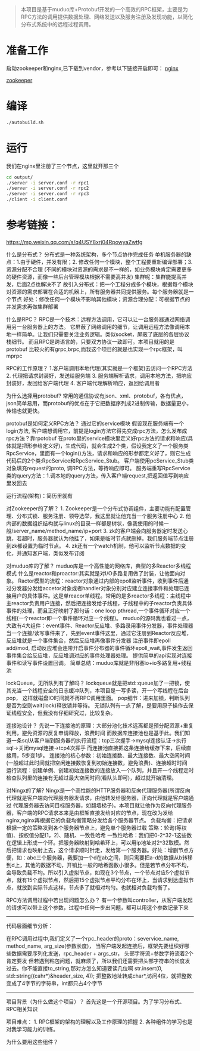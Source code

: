>本项目是基于muduo库+Protobuf开发的一个高效的RPC框架，主要是为RPC方法的调用提供数据处理、网络发送以及服务注册及发现功能，以简化分布式系统中的远程过程调用。

# 准备工作
启动zookeeper和nginx,已下载到vendor，参考以下链接开启即可：
[nginx](https://blog.csdn.net/qq_72642900/article/details/138380177?spm=1001.2014.3001.5502)

[zookeeper](https://blog.csdn.net/qq_72642900/article/details/138380411?spm=1001.2014.3001.5502)

# 编译
```bash
./autobuild.sh
```

# 运行
我们在nginx里注册了三个节点，这里就开那三个
```bash
cd output/
./server -i server.conf -r rpc1
./server -i server.conf -r rpc2
./server -i server.conf -r rpc3
./client -i client.conf
```

# 参考链接：
https://mp.weixin.qq.com/s/q4USY8xrj04RpowyaZwtfg

什么是分布式？
    分布式是一种系统架构，多个节点协作完成任务
    单机服务器的缺点：1.由于硬件，并发有限；2. 修改任何一个模块，整个工程要重新编译部署；3. 资源分配不合理
    (不同的模块对资源的需求是不一样的，如业务模块肯定需要更多的硬件资源，而像一些后台管理模块根据不需要高并发)
    集群呢：集群能提高并发，后面2点也解决不了
    故引入分布式：把一个工程分成多个模块，根据每个模块对资源的需求部署在合适的机器上，所有服务器共同提供服务。每个服务器就是一个节点
    好处：修改任何一个模块不影响其他模块；资源合理分配：可根据节点的并发需求再做集群部署
    
什么是RPC？
    RPC是一个技术：远程方法调用，它可以让一台服务器通过网络调用另一台服务器上的方法。
    它屏蔽了网络调用的细节，让调用远程方法像调用本地一样简单。让我们只需要关注业务逻辑。类似socket，屏蔽了底层的各层协议栈细节。
    而且RPC是跨语言的，只要双方协议一致即可。本项目就用的是protobuf
    比较火的有grpc,brpc,而我这个项目的就是也实现一个rpc框架，叫mprpc

RPC的工作原理？
    1.客户端调用本地代理(其实就是一个框架)去访问一个RPC方法
    2. 代理把请求封装好，发送给服务端
    3. 服务端解析请求，调用本地方法，把响应封装好，发回给客户端代理
    4. 客户端代理解析响应，返回给调用者

为什么选择用protobuf?
    常用的通信协议有json、xml、protobuf，各有优点，json简单易用，而protobuf的优点在于它把数据序列成2进制传输，数据量更小，传输也就更快。

protobuf是如何定义RPC方法？
    通过它的service模块
    假设现在服务端有一个login方法, 客户端想调用它，前提是login方法它得先变成rpc方法，怎么发布成rpc方法？靠rpotobuf
    在proto里的service模块里定义好rpc方法的请求和响应(具体就是把形参给定义好)，生成代码，就会生成2个类，假设我定义了一个服务类RpcService，里面有一个login()方法，请求和响应的形参都定义好了，则它生成代码后的2个类:RpcService和RpcService_Stub。
    客户端使用pcService_Stub类对象填充request的proto, 调RPC方法，等待响应即可。
    服务端重写RpcService类的query方法：1.调本地的query方法，传入客户端request,把返回值写到响应里发回去 


运行流程(架构)：简历里就有

对Zookeeper的了解？
    1. Zookeeper是一个分布式协调组件，主要功能有配置管理、分布式锁、服务注册、领导选举，我这里就让他充当一个服务注册中心
    2. 他内部的数据组织结构就与linux的目录一样都是树状，像我使用的时候一般/server_name/method_name/ip+port
    3. zk的客户端会向服务器定时发送心跳，若超时，服务器就认为他挂了，如果是临时节点就删掉。我们服务端节点注册到zk都设置为临时节点。
    4. zk还有一个watch机制，他可以监听节点数据的变化，并通知客户端，类似发布订阅

对muduo库的了解？
        muduo库是一个高性能的网络库，典型的多Reactor多线程模式
    什么是reactor和proactor:其实就是对I/O多路复用做了封装，让他面向对象。
    Ractor模型的流程：reactor对象通过内部的epoll监听事件，收到事件后通过分发器分发给accetor对象或者handler对象分别对应建立连接事件和处理已连接用户的具体事件。这是单reacor单线程。常用的是多reactor多线程：主线程中主reactor负责用户连接，然后把连接发给子线程，子线程中的子reactor负责具体事件的处理，而且正好映射了那句话：one loop pthread,一个事件循环对应一个线程(一个reactor即一个事件循环对应一个线程)。
        muduo的源码我也看过一点，大致有4大组件：event事件、Reactor反应堆、多路录用事件分发器，事件处理器
    当一个连接/读写事件来了，先到event事件这里，通过它注册到Reactor反应堆，反应堆就是一个事件集合，然后反应堆再像事件分发器
    注册事件即epoll add/mod, 启动反应堆会连带开启事件分布器的事件循环epoll_wait,事件发生返回事件集合给反应堆，反应堆调对应的事件处理器处理。
        提供简单的api实现对连接事件和读写事件设置回调。
    简单总结：muduo库就是非阻塞io+io多路复用+线程池

lockQueue，无所队列有了解吗？
        lockqueue就是把std::queue加了一把锁，使其充当一个线程安全的日志缓冲队列，本项目是一写多读，开一个写线程在后台pop，
    这样就磁盘IO时间就不再RPC调用里面。
        pop细节：进来加锁，判断队列是否为空则wait(lock)释放锁并等待。
        无锁队列有一点了解，是要用原子操作去保证线程安全，但我没有仔细研究过，比较复杂。

连接池设计？
        先说一下连接池的原理：大部分池化技术远离都是预分配资源+重复利用，避免资源的反复申请释放，浪费时间
    而数据库连接池也是基于此。我们知道一条sql从客户端到服务器的执行流程：tcp三次握手->mysql连接认证->执行sql->关闭mysql连接->tcp4次挥手
    而连接池直接把这条连接给缓存下来，后续直接用，5步变1步。
        连接池的核心参数：初始连接数、最大连接数、最大空闲时间(一般超过此时间就把空闲连接数恢复到初始连接数，避免浪费)、连接超时时间
        运行流程：创建单例、创建初始连接数的连接放入一个队列，并且开一个线程定时检查队列里的连接有无超过最大空闲时间(看队头即可)，超过就开始清理。

对Ningx的了解?
        Ningx是一个高性能的HTTP服务器和反向代理服务器(所谓反向代理就是客户端向代理服务器发请求，由他转发给服务器，正向代理就是客户端通过
    代理服务器去访问目标服务器，如翻墙梯子)。本项目就让他作为反向代理服务器，客户端的RPC请求本来是由框架直接发给对应的节点，现在改为发给nginx,nginx再根据它的负载均衡策略分发给各个服务器节点。
        负载均衡：把请求根据一定的策略发到各个服务器节点上，避免单个服务器过载
        策略：轮询(等权值)、按权值分配(1，2)、随机、一致性哈希
    一致性哈希：我们把0-2^32-1这些数在逻辑上形成一个环。把服务器映射到哈希环上，可以用ip地址对2^32取模。然后把请求也映射上去，这个请求顺时针走，发给第一个服务器。好处：增删节点方便，如：abc三个服务器，我要加一个d在ab之间，则只需要把a-d的数据从b转移到d上，其他的数据不动，开销比一般的哈希函数小很多。但是若节点分布不均，会导致负载不均。所以引入虚拟节点，如现在3个节点，一个节点对应5个虚拟节点，就有15个虚拟节点，然后把15个虚拟节点平均分布在环上，当请求到达虚拟节点，就放到实际节点这样，节点多了就相对均匀。也就相对负载均衡了。

RPC方法调用过程中若出现问题怎么办？
    有一个参数叫controller，从客户端发起的请求可以带上这个参数，过程中任何一步出问题，都可以用这个参数记录下来

-----------------------------------------------------------------------------------------------------------------------
代码层面细节分析：

在RPC调用过程中,我们定义了一个rpc_header的proto：severvice_name, method_name, arg_size(参数长度)，
当客户端发起连接后，框架先要组织好哪些数据需要序列化发送，rpc_header + args_str， 头部字符流+参数字符流着2个肯定要发
但若遇到粘包问题，就麻烦了，所以我们还需要把头部字符串的长度发过去。你不能直接to_string,那对方怎么知道要读几位啊
str.insert(0, std::string((cahr*)&header_size, 4));
把整数地址转成char*,访问4位，就把整数变成了4字节的字符串，int都只占4个字节

----------------------------------------------------------------------------------------------------------------------
项目背景（为什么做这个项目）？
    首先这是一个开源项目。为了学习分布式、RPC相关知识

项目难点：
    1. RPC框架的架构的理解以及工作原理的把握
    2. 各种组件的学习也是对我学习能力的训练。

为什么要用这些组件？


